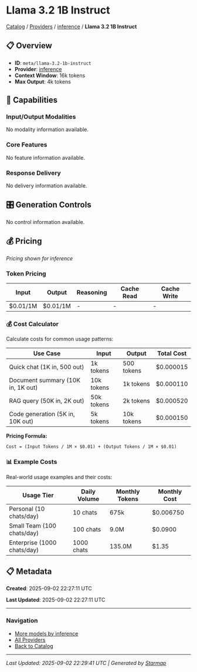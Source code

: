 # Llama 3.2 1B Instruct
  
[Catalog](../../../../..) / [Providers](../../../..) / [inference](../../..) / **Llama 3.2 1B Instruct**


## 📋 Overview
  
- **ID**: `meta/llama-3.2-1b-instruct`
- **Provider**: [inference](../)
- **Context Window**: 16k tokens
- **Max Output**: 4k tokens
  
## 🎯 Capabilities
  
### Input/Output Modalities
  
No modality information available.
  
### Core Features
  
No feature information available.
  
### Response Delivery
  
No delivery information available.
  
## 🎛️ Generation Controls
  
No control information available.
  
## 💰 Pricing
  
*Pricing shown for inference*
  
  
### Token Pricing
  
| Input | Output | Reasoning | Cache Read | Cache Write |
|---------|---------|---------|---------|---------|
| $0.01/1M | $0.01/1M | - | - | - |

  
### 💰 Cost Calculator
  
Calculate costs for common usage patterns:
  
  
| Use Case | Input | Output | Total Cost |
|---------|---------|---------|---------|
| Quick chat (1K in, 500 out) | 1k tokens | 500 tokens | $0.000015 |
| Document summary (10K in, 1K out) | 10k tokens | 1k tokens | $0.000110 |
| RAG query (50K in, 2K out) | 50k tokens | 2k tokens | $0.000520 |
| Code generation (5K in, 10K out) | 5k tokens | 10k tokens | $0.000150 |

  
**Pricing Formula:**
  
```
Cost = (Input Tokens / 1M × $0.01) + (Output Tokens / 1M × $0.01)
```
  
### 📊 Example Costs
  
Real-world usage examples and their costs:
  
  
| Usage Tier | Daily Volume | Monthly Tokens | Monthly Cost |
|---------|---------|---------|---------|
| Personal (10 chats/day) | 10 chats | 675k | $0.006750 |
| Small Team (100 chats/day) | 100 chats | 9.0M | $0.0900 |
| Enterprise (1000 chats/day) | 1000 chats | 135.0M | $1.35 |

  
## 📋 Metadata
  
**Created**: 2025-09-02 22:27:11 UTC
  
**Last Updated**: 2025-09-02 22:27:11 UTC
  
  
---
  
  
### Navigation

- [More models by inference](../)
- [All Providers](../../../../../providers)
- [Back to Catalog](../../../../..)


---
_Last Updated: 2025-09-02 22:29:41 UTC | Generated by [Starmap](https://github.com/agentstation/starmap)_
